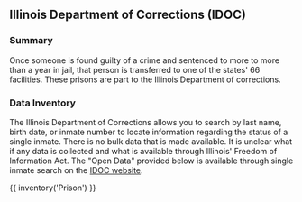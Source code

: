## Illinois Department of Corrections (IDOC)

### Summary  

Once someone is found guilty of a crime and sentenced to more to more than a year in jail, that person is transferred to one of the states' 66 facilities. These prisons are part to the Illinois Department of corrections.

### Data Inventory  

The Illinois Department of Corrections allows you to search by last name, birth date, or inmate number to locate information regarding the status of a single inmate. There is no bulk data that is made available. It is unclear what if any data is collected and what is available through Illinois' Freedom of Information Act. The "Open Data" provided below is available through single inmate search on the [IDOC website](https://www2.illinois.gov/idoc/Offender/Pages/default.aspx).

{{ inventory('Prison') }}